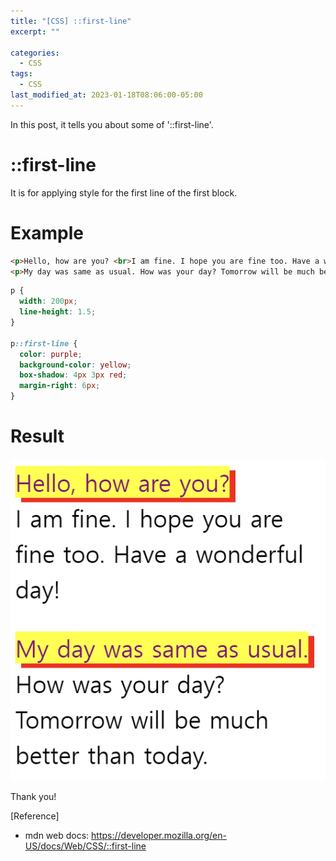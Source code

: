 ```yaml
---
title: "[CSS] ::first-line"
excerpt: ""

categories:
  - CSS
tags:
  - CSS
last_modified_at: 2023-01-18T08:06:00-05:00
---
```


In this post, it tells you about some of '&#58;&#58;first-line'.

# &#58;&#58;first-line

It is for applying style for the first line of the first block.

# Example

```html
<p>Hello, how are you? <br>I am fine. I hope you are fine too. Have a wonderful day!</p>
<p>My day was same as usual. How was your day? Tomorrow will be much better than today. </p>
```

```css
p {
  width: 200px;
  line-height: 1.5;
}

p::first-line {
  color: purple;
  background-color: yellow;
  box-shadow: 4px 3px red;
  margin-right: 6px;
}
```

# Result

![css-first-line-ex](/assets/img/css-first-line-ex.PNG)

Thank you!

[Reference]

- mdn web docs: <https://developer.mozilla.org/en-US/docs/Web/CSS/::first-line>
